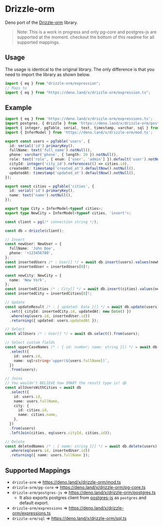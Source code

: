 # Drizzle-orm

Deno port of the [Drizzle-orm](https://github.com/drizzle-team/drizzle-orm) library.

> Note: This is a work in progress and only pg-core and postgres-js are supported at the moment.
checkout the bottom of this readme for all supported mappings.

## Usage

The usage is identical to the original library. The only difference is 
that you need to import the library as shown below.

```ts
import { eq } from "drizzle-orm/expression";
// Maps to
import { eq } from "https://deno.land/x/drizzle-orm/expression.ts";
```

## Example
    
```ts
import { eq } from 'https://deno.land/x/drizzle-orm/expressions.ts';
import postgres, { drizzle } from 'https://deno.land/x/drizzle-orm/postgres.ts';
import { integer, pgTable, serial, text, timestamp, varchar, sql } from 'https://deno.land/x/drizzle-orm/pg-core.ts';
import { InferModel } from 'https://deno.land/x/drizzle-orm/mod.ts';

export const users = pgTable('users', {
  id: serial('id').primaryKey(),
  fullName: text('full_name').notNull(),
  phone: varchar('phone', { length: 20 }).notNull(),
  role: text('role', { enum: ['user', 'admin'] }).default('user').notNull(),
  cityId: integer('city_id').references(() => cities.id),
  createdAt: timestamp('created_at').defaultNow().notNull(),
  updatedAt: timestamp('updated_at').defaultNow().notNull(),
});

export const cities = pgTable('cities', {
  id: serial('id').primaryKey(),
  name: text('name').notNull(),
});

export type City = InferModel<typeof cities>;
export type NewCity = InferModel<typeof cities, 'insert'>;

const client = pg(/* connection string */);

const db = drizzle(client);

// Insert
const newUser: NewUser = {
  fullName: 'John Doe',
  phone: '+123456789',
};
const insertedUsers /* : User[] */ = await db.insert(users).values(newUser).returning();
const insertedUser = insertedUsers[0]!;

const newCity: NewCity = {
  name: 'New York',
};
const insertedCities /* : City[] */ = await db.insert(cities).values(newCity).returning();
const insertedCity = insertedCities[0]!;

// Update
const updateResult /* : { updated: Date }[] */ = await db.update(users)
  .set({ cityId: insertedCity.id, updatedAt: new Date() })
  .where(eq(users.id, insertedUser.id))
  .returning({ updated: users.updatedAt });

// Select
const allUsers /* : User[] */ = await db.select().from(users);

// Select custom fields
const upperCaseNames /* : { id: number; name: string }[] */ = await db
  .select({
    id: users.id,
    name: sql<string>`upper(${users.fullName})`,
  })
  .from(users);

// Joins
// You wouldn't BELIEVE how SMART the result type is! 😱
const allUsersWithCities = await db
  .select({
    id: users.id,
    name: users.fullName,
    city: {
      id: cities.id,
      name: cities.name,
    },
  })
  .from(users)
  .leftJoin(cities, eq(users.cityId, cities.id));

// Delete
const deletedNames /* : { name: string }[] */ = await db.delete(users)
  .where(eq(users.id, insertedUser.id))
  .returning({ name: users.fullName });
```

## Supported Mappings
- `drizzle-orm` => https://deno.land/x/drizzle-orm/mod.ts
- `drizzle-orm/pg-core` => https://deno.land/x/drizzle-orm/pg-core.ts
- `drizzle-orm/postgres-js` => https://deno.land/x/drizzle-orm/postgres.ts
    - It also exports postgres client from [postgres-js](https://deno.land/x/postgresjs) as `postgres` and default export.
- `drizzle-orm/expressions` => https://deno.land/x/drizzle-orm/expressions.ts
- `drizzle-orm/sql` => https://deno.land/x/drizzle-orm/sql.ts
